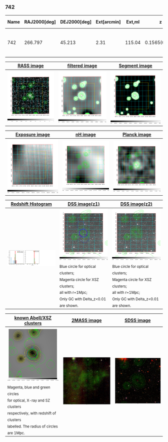 <div STYLE="page-break-after: always;"></div>

### 742

|Name|RAJ2000[deg]|DEJ2000[deg] |Ext[arcmin]| Ext,ml | z | z_src| C|GC(XSZ,Delta_z<0.01)| GC(OPT,Delta_z<0.01)|GC| R_sig[arcmin] | R500[arcmin] | R500[Mpc]| CRsig[c/s] | CR500[c/s] |L500[1E44 erg/s]|F500[1E-12 erg/s/cm^2]| M500[1E14 Msun]|Tx[keV]|Cnt_sig|Beta|Rc[arcmin]|Comment|Alias|
|---|---|---|---|---|---|------|---|--------|---------|----------|---|---|---|---|---|---|---|---|---|---|---|---|---|---|
|742| 266.797| 45.213| 2.31| 115.04| 0.1565(0.000)| z_xsz| B| MCXC, PSZ2, Tar| C, N, W, Zw| C, MCXC, N, PSZ2, Tar, W| 13.188| 6.408| 1.041| 0.198(0.022)| 0.183(0.020)| 2.356(0.134)| 3.528(0.201)| 3.74(0.10)| 5.08(0.09)| 186.6| 0.942(-0.072+0.042)| 5.467(-0.479+0.346)| -| k266|

|[RASS image](../image/742/742_img.pdf)|[filtered image](../image/742/742_fil.pdf)|[Segment image](../image/742/742_seg.pdf)|
|-------------------|--------------------|-------------------|
| <img src="../image/742/742_img.png" width="300">  | <img src="../image/742/742_fil.png" width="300">   | <img src="../image/742/742_seg.png" width="300">  |

|[Exposure image](../image/742/742_mex.pdf)| [nH image](../image/742/742_nh.pdf)| [Planck image](../image/742/742_p.pdf)|
|-------------------|--------------------|-------------------|
|<img src="../image/742/742_mex.png" width="300">   | <img src="../image/742/742_nh.png" width="300">    | <img src="../image/742/742_p.png" width="300"> |

|[Redshift Histogram](../image/742/742_zg.pdf) | [DSS image(z1)](../image/742/742_dss_z1.pdf)      |  [DSS image(z2)](../image/742/742_dss_z2.pdf)    |
|-------------------|--------------------|-------------------|
|<img src="../image/742/742_zg.png" width="300"> |<img src="../image/742/742_dss_z1.png" width="300"> <sub><br>Blue circle for optical clusters; <br>Magenta circle for XSZ clusters; <br>all with r=1Mpc; <br>Only GC with Delta_z<0.01 are shown. </sub>| <img src="../image/742/742_dss_z2.png" width="300"><sub><br>Blue circle for optical clusters; <br>Magenta circle for XSZ clusters; <br>all with r=1Mpc; <br>Only GC with Delta_z<0.01 are shown. </sub> |

|[known Abell/XSZ clusters](../image/742/742_gc.pdf) | [2MASS image](../image/742/742_2mass.pdf)      |[SDSS image](../image/742/742_sdss.pdf)   |
|-------------------|-------------------|-------------------|
|<img src=../image/742/742_gc.png width="300"> <br><sub>Magenta, blue and green circles <br>for optical, X-ray and SZ clusters <br>respectively, with redshift of clusters <br>labelled. The radius of circles <br>are 1Mpc.</sub>|<img src="../image/742/742_2mass.png" width="300">  | <img src="../image/742/742_sdss.png" width="300">  |




